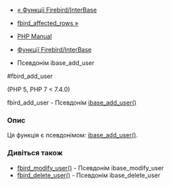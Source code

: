 - [« Функції Firebird/InterBase](ref.ibase.md)
- [fbird_affected_rows »](function.fbird-affected-rows.md)

- [PHP Manual](index.md)
- [Функції Firebird/InterBase](ref.ibase.md)
- Псевдонім ibase_add_user

#fbird_add_user

(PHP 5, PHP 7 \< 7.4.0)

fbird_add_user - Псевдонім
[ibase_add_user()](function.ibase-add-user.md)

### Опис

Ця функція є псевдонімом:
[ibase_add_user()](function.ibase-add-user.md).

### Дивіться також

- [fbird_modify_user()](function.fbird-modify-user.md) - Псевдонім
ibase_modify_user
- [fbird_delete_user()](function.fbird-delete-user.md) - Псевдонім
ibase_delete_user
